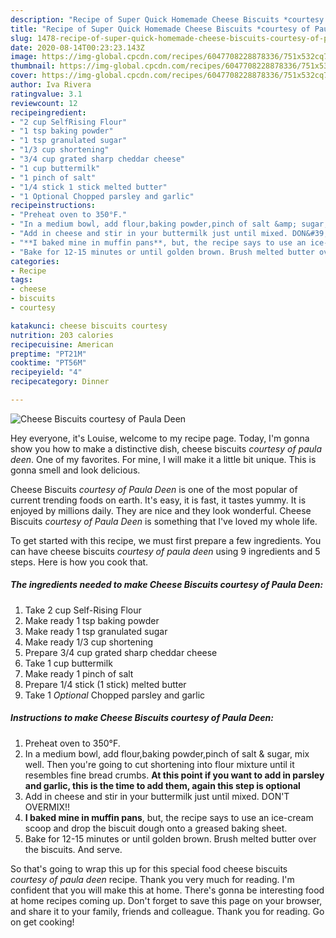 ```yaml
---
description: "Recipe of Super Quick Homemade Cheese Biscuits *courtesy of Paula Deen*"
title: "Recipe of Super Quick Homemade Cheese Biscuits *courtesy of Paula Deen*"
slug: 1478-recipe-of-super-quick-homemade-cheese-biscuits-courtesy-of-paula-deen
date: 2020-08-14T00:23:23.143Z
image: https://img-global.cpcdn.com/recipes/6047708228878336/751x532cq70/cheese-biscuits-courtesy-of-paula-deen-recipe-main-photo.jpg
thumbnail: https://img-global.cpcdn.com/recipes/6047708228878336/751x532cq70/cheese-biscuits-courtesy-of-paula-deen-recipe-main-photo.jpg
cover: https://img-global.cpcdn.com/recipes/6047708228878336/751x532cq70/cheese-biscuits-courtesy-of-paula-deen-recipe-main-photo.jpg
author: Iva Rivera
ratingvalue: 3.1
reviewcount: 12
recipeingredient:
- "2 cup SelfRising Flour"
- "1 tsp baking powder"
- "1 tsp granulated sugar"
- "1/3 cup shortening"
- "3/4 cup grated sharp cheddar cheese"
- "1 cup buttermilk"
- "1 pinch of salt"
- "1/4 stick 1 stick melted butter"
- "1 Optional Chopped parsley and garlic"
recipeinstructions:
- "Preheat oven to 350°F."
- "In a medium bowl, add flour,baking powder,pinch of salt &amp; sugar, mix well. Then you&#39;re going to cut shortening into flour mixture until it resembles fine bread crumbs. **At this point if you want to add in parsley and garlic, this is the time to add them, again this step is optional**"
- "Add in cheese and stir in your buttermilk just until mixed. DON&#39;T OVERMIX!!"
- "**I baked mine in muffin pans**, but, the recipe says to use an ice-cream scoop and drop the biscuit dough onto a greased baking sheet."
- "Bake for 12-15 minutes or until golden brown. Brush melted butter over the biscuits. And serve."
categories:
- Recipe
tags:
- cheese
- biscuits
- courtesy

katakunci: cheese biscuits courtesy 
nutrition: 203 calories
recipecuisine: American
preptime: "PT21M"
cooktime: "PT56M"
recipeyield: "4"
recipecategory: Dinner

---
```



![Cheese Biscuits *courtesy of Paula Deen*](https://img-global.cpcdn.com/recipes/6047708228878336/751x532cq70/cheese-biscuits-courtesy-of-paula-deen-recipe-main-photo.jpg)

Hey everyone, it's Louise, welcome to my recipe page. Today, I'm gonna show you how to make a distinctive dish, cheese biscuits *courtesy of paula deen*. One of my favorites. For mine, I will make it a little bit unique. This is gonna smell and look delicious.



Cheese Biscuits *courtesy of Paula Deen* is one of the most popular of current trending foods on earth. It's easy, it is fast, it tastes yummy. It is enjoyed by millions daily. They are nice and they look wonderful. Cheese Biscuits *courtesy of Paula Deen* is something that I've loved my whole life.


To get started with this recipe, we must first prepare a few ingredients. You can have cheese biscuits *courtesy of paula deen* using 9 ingredients and 5 steps. Here is how you cook that.

<!--inarticleads1-->

##### The ingredients needed to make Cheese Biscuits *courtesy of Paula Deen*:

1. Take 2 cup Self-Rising Flour
1. Make ready 1 tsp baking powder
1. Make ready 1 tsp granulated sugar
1. Make ready 1/3 cup shortening
1. Prepare 3/4 cup grated sharp cheddar cheese
1. Take 1 cup buttermilk
1. Make ready 1 pinch of salt
1. Prepare 1/4 stick (1 stick) melted butter
1. Take 1 *Optional* Chopped parsley and garlic




<!--inarticleads2-->

##### Instructions to make Cheese Biscuits *courtesy of Paula Deen*:

1. Preheat oven to 350°F.
1. In a medium bowl, add flour,baking powder,pinch of salt &amp; sugar, mix well. Then you&#39;re going to cut shortening into flour mixture until it resembles fine bread crumbs. **At this point if you want to add in parsley and garlic, this is the time to add them, again this step is optional**
1. Add in cheese and stir in your buttermilk just until mixed. DON&#39;T OVERMIX!!
1. **I baked mine in muffin pans**, but, the recipe says to use an ice-cream scoop and drop the biscuit dough onto a greased baking sheet.
1. Bake for 12-15 minutes or until golden brown. Brush melted butter over the biscuits. And serve.




So that's going to wrap this up for this special food cheese biscuits *courtesy of paula deen* recipe. Thank you very much for reading. I'm confident that you will make this at home. There's gonna be interesting food at home recipes coming up. Don't forget to save this page on your browser, and share it to your family, friends and colleague. Thank you for reading. Go on get cooking!

